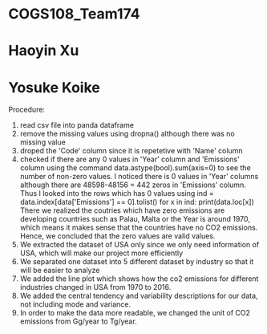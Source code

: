 # COGS108_Team174
# Haoyin Xu
# Yosuke Koike


Procedure:
1. read csv file into panda dataframe
2. remove the missing values using dropna() although there was no missing value
3. droped the 'Code' column since it is repetetive with 'Name' column
4. checked if there are any 0 values in 'Year' column and 'Emissions' column using the command
data.astype(bool).sum(axis=0)
to see the number of non-zero values. I noticed there is 0 values in 'Year' columns although there are 48598-48156 = 442 zeros in 'Emissions' column. Thus I looked into the rows which has 0 values using
    ind = data.index[data['Emissions'] == 0].tolist()
    for x in ind:
        print(data.loc[x])
There we realized the coutries which have zero emissions are developing countries such as Palau, Malta or the Year is around 1970, which means it makes sense that the countries have no CO2 emissions. Hence, we concluded that the zero values are valid values.
5. We extracted the dataset of USA only since we only need information of USA, which will make our project more efficiently
6. We separated one dataset into 5 different dataset by industry so that it will be easier to analyze
7. We added the line plot which shows how the co2 emissions for different industries changed in USA from 1970 to 2016.
8. We added the central tendency and variability descriptions for our data, not including mode and variance.
9. In order to make the data more readable, we changed the unit of CO2 emissions from Gg/year to Tg/year.
